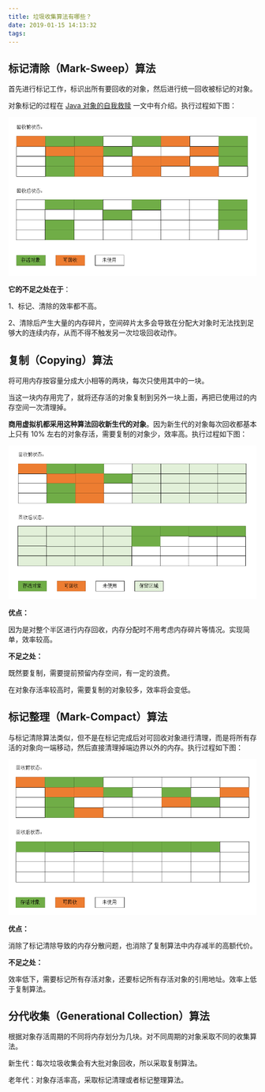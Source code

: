 ```yaml
---
title: 垃圾收集算法有哪些？
date: 2019-01-15 14:13:32
tags:
---
```


## 标记清除（Mark-Sweep）算法

首先进行标记工作，标识出所有要回收的对象，然后进行统一回收被标记的对象。

对象标记的过程在 [Java 对象的自我救赎](http://wuzhangyang.com/2019/01/14/java-object-self-redemption/) 一文中有介绍。执行过程如下图：

![](https://raw.githubusercontent.com/zywudev/blog-source/master/image/mark_sweep.png)

**它的不足之处在于**：

1、标记、清除的效率都不高。

2、清除后产生大量的内存碎片，空间碎片太多会导致在分配大对象时无法找到足够大的连续内存，从而不得不触发另一次垃圾回收动作。

## 复制（Copying）算法

将可用内存按容量分成大小相等的两块，每次只使用其中的一块。

当这一块内存用完了，就将还存活的对象复制到另外一块上面，再把已使用过的内存空间一次清理掉。

**商用虚拟机都采用这种算法回收新生代的对象**。因为新生代的对象每次回收都基本上只有 10% 左右的对象存活，需要复制的对象少，效率高。执行过程如下图：

![](https://raw.githubusercontent.com/zywudev/blog-source/master/image/copying.png)

**优点：**

因为是对整个半区进行内存回收，内存分配时不用考虑内存碎片等情况。实现简单，效率较高。

**不足之处：**

既然要复制，需要提前预留内存空间，有一定的浪费。

在对象存活率较高时，需要复制的对象较多，效率将会变低。

## 标记整理（Mark-Compact）算法

与标记清除算法类似，但不是在标记完成后对可回收对象进行清理，而是将所有存活的对象向一端移动，然后直接清理掉端边界以外的内存。执行过程如下图：

![](https://raw.githubusercontent.com/zywudev/blog-source/master/image/mark_compact.png)

**优点：**

消除了标记清除导致的内存分散问题，也消除了复制算法中内存减半的高额代价。

**不足之处：**

效率低下，需要标记所有存活对象，还要标记所有存活对象的引用地址。效率上低于复制算法。

## 分代收集（Generational Collection）算法

根据对象存活周期的不同将内存划分为几块。对不同周期的对象采取不同的收集算法。

新生代：每次垃圾收集会有大批对象回收，所以采取复制算法。

老年代：对象存活率高，采取标记清理或者标记整理算法。